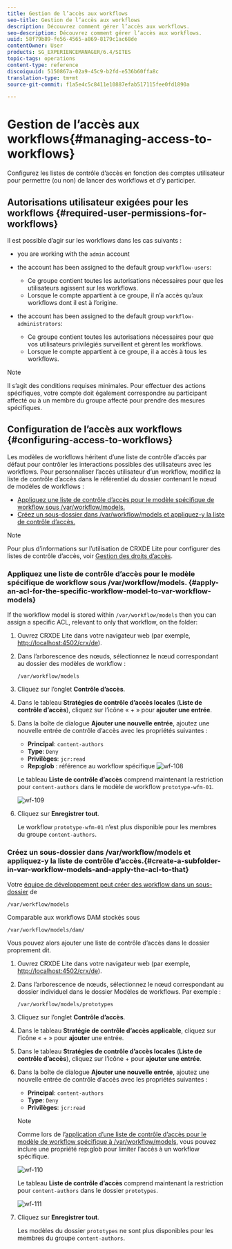```yaml
---
title: Gestion de l’accès aux workflows
seo-title: Gestion de l’accès aux workflows
description: Découvrez comment gérer l’accès aux workflows.
seo-description: Découvrez comment gérer l’accès aux workflows.
uuid: 58f79b89-fe56-4565-a869-8179c1ac68de
contentOwner: User
products: SG_EXPERIENCEMANAGER/6.4/SITES
topic-tags: operations
content-type: reference
discoiquuid: 5150867a-02a9-45c9-b2fd-e536b60ffa8c
translation-type: tm+mt
source-git-commit: f1a5e4c5c8411e10887efab517115fee0fd1890a

---
```



# Gestion de l’accès aux workflows{#managing-access-to-workflows}

Configurez les listes de contrôle d’accès en fonction des comptes utilisateur pour permettre (ou non) de lancer des workflows et d’y participer.

## Autorisations utilisateur exigées pour les workflows {#required-user-permissions-for-workflows}

Il est possible d’agir sur les workflows dans les cas suivants :

* you are working with the `admin` account
* the account has been assigned to the default group `workflow-users`:

   * Ce groupe contient toutes les autorisations nécessaires pour que les utilisateurs agissent sur les workflows.
   * Lorsque le compte appartient à ce groupe, il n’a accès qu’aux workflows dont il est à l’origine.

* the account has been assigned to the default group `workflow-administrators`:

   * Ce groupe contient toutes les autorisations nécessaires pour que vos utilisateurs privilégiés surveillent et gèrent les workflows.
   * Lorsque le compte appartient à ce groupe, il a accès à tous les workflows.

>[!NOTE]
>
>Il s’agit des conditions requises minimales. Pour effectuer des actions spécifiques, votre compte doit également correspondre au participant affecté ou à un membre du groupe affecté pour prendre des mesures spécifiques.

## Configuration de l’accès aux workflows {#configuring-access-to-workflows}

Les modèles de workflows héritent d’une liste de contrôle d’accès par défaut pour contrôler les interactions possibles des utilisateurs avec les workflows. Pour personnaliser l’accès utilisateur d’un workflow, modifiez la liste de contrôle d’accès dans le référentiel du dossier contenant le nœud de modèles de workflows :

* [Appliquez une liste de contrôle d’accès pour le modèle spécifique de workflow sous /var/workflow/models.](/help/sites-administering/workflows-managing.md#apply-an-acl-for-the-specific-workflow-model-to-var-workflow-models)
* [Créez un sous-dossier dans /var/workflow/models et appliquez-y la liste de contrôle d’accès.](/help/sites-administering/workflows-managing.md#create-a-subfolder-in-var-workflow-models-and-apply-the-acl-to-that)

>[!NOTE]
>
>Pour plus d’informations sur l’utilisation de CRXDE Lite pour configurer des listes de contrôle d’accès, voir [Gestion des droits d’accès](/help/sites-administering/user-group-ac-admin.md#access-right-management).

### Appliquez une liste de contrôle d’accès pour le modèle spécifique de workflow sous /var/workflow/models. {#apply-an-acl-for-the-specific-workflow-model-to-var-workflow-models}

If the workflow model is stored within `/var/workflow/models` then you can assign a specific ACL, relevant to only that workflow, on the folder:

1. Ouvrez CRXDE Lite dans votre navigateur web (par exemple, [http://localhost:4502/crx/de](http://localhost:4502/crx/de)).
1. Dans l’arborescence des nœuds, sélectionnez le nœud correspondant au dossier des modèles de workflow :

   `/var/workflow/models`

1. Cliquez sur l’onglet **Contrôle d’accès**.
1. Dans le tableau **Stratégies de contrôle d’accès locales** (**Liste de contrôle d’accès**), cliquez sur l’icône « + » pour **ajouter une entrée**.
1. Dans la boîte de dialogue **Ajouter une nouvelle entrée**, ajoutez une nouvelle entrée de contrôle d’accès avec les propriétés suivantes :

   * **Principal**: `content-authors`
   * **Type**: `Deny`
   * **Privilèges**: `jcr:read`
   * **Rep:glob** : référence au workflow spécifique
   ![wf-108](assets/wf-108.png)

   Le tableau **Liste de contrôle d’accès** comprend maintenant la restriction pour `content-authors` dans le modèle de workflow `prototype-wfm-01`.

   ![wf-109](assets/wf-109.png)

1. Cliquez sur **Enregistrer tout**.

   Le workflow `prototype-wfm-01` n’est plus disponible pour les membres du groupe `content-authors`.

### Créez un sous-dossier dans /var/workflow/models et appliquez-y la liste de contrôle d’accès.{#create-a-subfolder-in-var-workflow-models-and-apply-the-acl-to-that}

Votre [équipe de développement peut créer des workflow dans un sous-dossier](/help/sites-developing/workflows-models.md#creating-a-new-workflow) de

`/var/workflow/models`

Comparable aux workflows DAM stockés sous

`/var/workflow/models/dam/`

Vous pouvez alors ajouter une liste de contrôle d’accès dans le dossier proprement dit.

1. Ouvrez CRXDE Lite dans votre navigateur web (par exemple, [http://localhost:4502/crx/de](http://localhost:4502/crx/de)).
1. Dans l’arborescence de nœuds, sélectionnez le nœud correspondant au dossier individuel dans le dossier Modèles de workflows. Par exemple :

   `/var/workflow/models/prototypes`

1. Cliquez sur l’onglet **Contrôle d’accès**.
1. Dans le tableau **Stratégie de contrôle d’accès applicable**, cliquez sur l’icône « + » pour **ajouter** une entrée.
1. Dans le tableau **Stratégies de contrôle d’accès locales** (**Liste de contrôle d’accès**), cliquez sur l’icône + pour **ajouter une entrée**.
1. Dans la boîte de dialogue **Ajouter une nouvelle entrée**, ajoutez une nouvelle entrée de contrôle d’accès avec les propriétés suivantes :

   * **Principal**: `content-authors`
   * **Type**: `Deny`
   * **Privilèges**: `jcr:read`
   >[!NOTE]
   >
   >Comme lors de l’[application d’une liste de contrôle d’accès pour le modèle de workflow spécifique à /var/workflow/models](/help/sites-administering/workflows-managing.md#apply-an-acl-for-the-specific-workflow-model-to-var-workflow-models), vous pouvez inclure une propriété rep:glob pour limiter l’accès à un workflow spécifique.

   ![wf-110](assets/wf-110.png)

   Le tableau **Liste de contrôle d’accès** comprend maintenant la restriction pour `content-authors` dans le dossier `prototypes`.

   ![wf-111](assets/wf-111.png)

1. Cliquez sur **Enregistrer tout**.

   Les modèles du dossier `prototypes` ne sont plus disponibles pour les membres du groupe `content-authors`.

